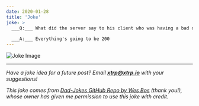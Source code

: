 ```yaml
---
date: 2020-01-28
title: 'Joke'
joke: >
  ___Q:___ What did the server say to his client who was having a bad day?
  
  ___A:___ Everything's going to be 200
---
```


![Joke Image](https://private.xtrp.io/projects/DailyDeveloperJokes/public_image_server/images/5e1258f2759b6.png)

---
*Have a joke idea for a future post? Email **[xtrp@xtrp.io](mailto:xtrp@xtrp.io)** with your suggestions!*

*This joke comes from [Dad-Jokes GitHub Repo by Wes Bos](https://github.com/wesbos/dad-jokes) (thank you!), whose owner has given me permission to use this joke with credit.*

<!-- 
Joke text:
**Q:** What did the server say to his client who was having a bad day?

**A:** Everything's going to be 200
 -->

